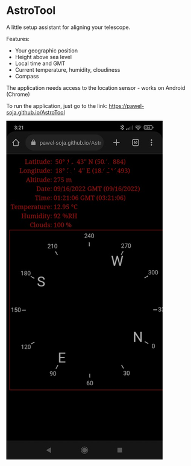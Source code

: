 # AstroTool
A little setup assistant for aligning your telescope.

Features:
- Your geographic position
- Height above sea level
- Local time and GMT
- Current temperature, humidity, cloudiness
- Compass


The application needs access to the location sensor - works on Android (Chrome)

To run the application, just go to the link: https://pawel-soja.github.io/AstroTool

![Screenshot](doc/screenshot.png "Screenshot")
